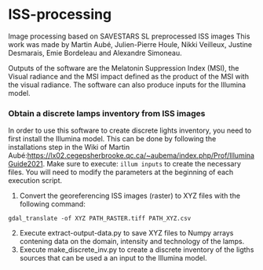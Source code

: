 # ISS-processing
Image processing based on SAVESTARS SL preprocessed ISS images
This work was made by Martin Aubé, Julien-Pierre Houle, Nikki Veilleux, Justine Desmarais, Emie Bordeleau and Alexandre Simoneau.

Outputs of the software are the Melatonin Suppression Index (MSI), the Visual radiance and the MSI impact 
defined as the product of the MSI with the visual radiance. The software can also produce inputs for the Illumina model.

### Obtain a discrete lamps inventory from ISS images
In order to use this software to create discrete lights inventory, you need to first install the Illumina model. This can be done by following the installations step in the Wiki of Martin Aubé:https://lx02.cegepsherbrooke.qc.ca/~aubema/index.php/Prof/IlluminaGuide2021.
Make sure to execute: ```illum inputs``` to create the necessary files. You will need to modify the parameters at the beginning of each execution script.

1. Convert the georeferencing ISS images (raster) to XYZ files  with the following command:
``` 
gdal_translate -of XYZ PATH_RASTER.tiff PATH_XYZ.csv
```
2. Execute extract-output-data.py to save XYZ files to Numpy arrays contening data on the domain, intensity and technology of the lamps.
3. Execute make_discrete_inv.py to create a discrete inventory of the ligths sources that can be used a an input to the Illumina model.
